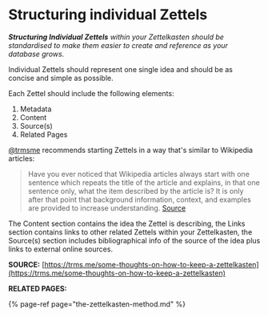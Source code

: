 # Structuring individual Zettels

_**Structuring Individual Zettels** within your Zettelkasten should be standardised to make them easier to create and reference as your database grows._ 

Individual Zettels should represent one single idea and should be as concise and simple as possible. 

Each Zettel should include the following elements: 

1. Metadata
2. Content
3. Source\(s\)
4. Related Pages

[@trmsme](https://twitter.com/trmsme) recommends starting Zettels in a way that's similar to Wikipedia articles: 

> Have you ever noticed that Wikipedia articles always start with one sentence which repeats the title of the article and explains, in that one sentence only, what the item described by the article is? It is only after that point that background information, context, and examples are provided to increase understanding. [Source ](https://trms.me/some-thoughts-on-how-to-keep-a-zettelkasten)

The Content section contains the idea the Zettel is describing, the Links section contains links to other related Zettels within your Zettelkasten, the Source\(s\) section includes bibliographical info of the source of the idea plus links to external online sources. 

**SOURCE:** [https://trms.me/some-thoughts-on-how-to-keep-a-zettelkasten](https://trms.me/some-thoughts-on-how-to-keep-a-zettelkasten)

**RELATED PAGES:** 

{% page-ref page="the-zettelkasten-method.md" %}


